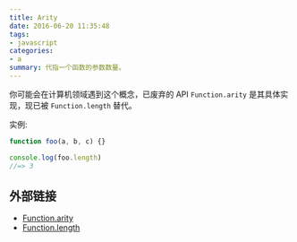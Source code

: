 ```yaml
---
title: Arity
date: 2016-06-20 11:35:48
tags:
- javascript
categories:
- a
summary: 代指一个函数的参数数量。
---
```

你可能会在计算机领域遇到这个概念，已废弃的 API `Function.arity` 是其具体实现，现已被 `Function.length` 替代。

实例:

```js
function foo(a, b, c) {}

console.log(foo.length)
//=> 3
```

## 外部链接

- [Function.arity](https://developer.mozilla.org/zh-CN/docs/Web/JavaScript/Reference/Global_Objects/Function/arity)
- [Function.length](https://developer.mozilla.org/zh-CN/docs/Web/JavaScript/Reference/Global_Objects/Function/length)
